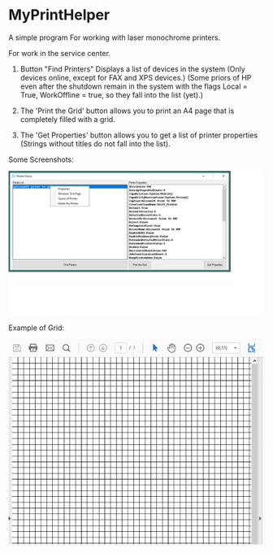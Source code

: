 # MyPrintHelper
A simple program For working with laser monochrome printers. 

For work in the service center.

1. Button "Find Printers" Displays a list of devices in the system (Only devices online, except for FAX and XPS devices.)
(Some priors of HP even after the shutdown remain in the system with the flags Local = True, WorkOffline = true, so they fall into the list (yet).)

2. The 'Print the Grid' button allows you to print an A4 page that is completely filled with a grid.

3. The 'Get Properties' button allows you to get a list of printer properties (Strings without titles do not fall into the list).

Some Screenshots: 
<p align="center"><img src="https://github.com/Propaz/MyPrintHelper/blob/master/main.PNG" /></p>
Example of Grid:
<p align="center"><img src="https://github.com/Propaz/MyPrintHelper/blob/master/exampleofgrid.PNG" /></p>


